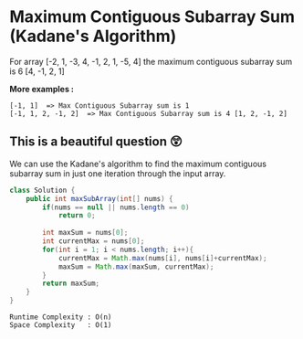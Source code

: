 # Maximum Contiguous Subarray Sum (Kadane's Algorithm)

For array [-2, 1, -3, 4, -1, 2, 1, -5, 4] the maximum contiguous subarray sum is 6 [4, -1, 2, 1]

**More examples :**
```
[-1, 1]  => Max Contiguous Subarray sum is 1
[-1, 1, 2, -1, 2]  => Max Contiguous Subarray sum is 4 [1, 2, -1, 2]
```

## This is a beautiful question 😲

We can use the Kadane's algorithm to find the maximum contiguous subarray sum in just one iteration through the input array.

```java
class Solution {
    public int maxSubArray(int[] nums) {
        if(nums == null || nums.length == 0)
            return 0;
        
        int maxSum = nums[0];
        int currentMax = nums[0];
        for(int i = 1; i < nums.length; i++){
            currentMax = Math.max(nums[i], nums[i]+currentMax);
            maxSum = Math.max(maxSum, currentMax);
        }
        return maxSum;
    }
}

```

```
Runtime Complexity : O(n)
Space Complexity   : O(1)
```
